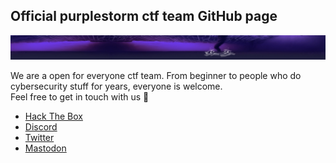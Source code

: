 ## Official purplestorm ctf team GitHub page

<p align="center">
  <img src="https://github.com/purplestormctf/purplestormctf/blob/main/files/banner.jpg">
</p>

We are a open for everyone ctf team. From beginner to people who do cybersecurity stuff for years, everyone is welcome.<br/>
Feel free to get in touch with us 🐙

* [Hack The Box](https://app.hackthebox.com/public/teams/overview/2944)<br/>
* [Discord](https://discord.gg/JbGr5gA3KY)<br/>
* [Twitter](https://twitter.com/purplestormctf)<br/>
* [Mastodon](https://defcon.social/@purplestormctf)
